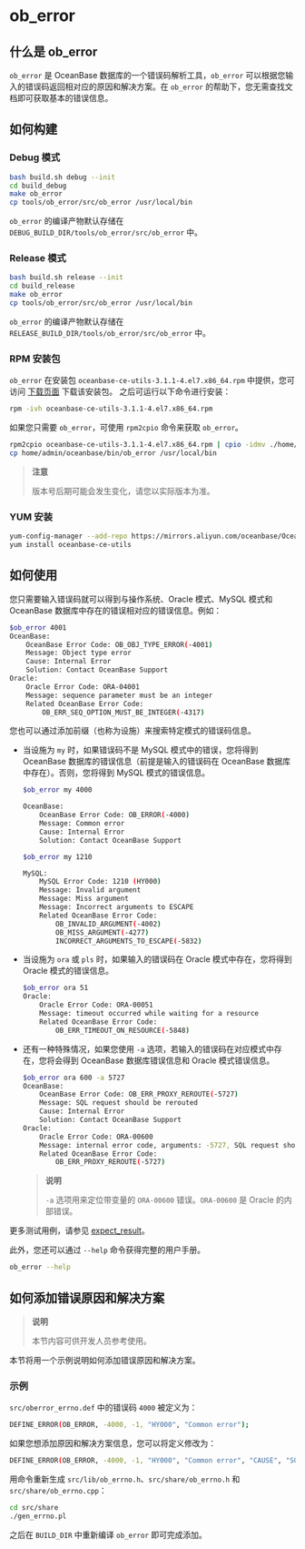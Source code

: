# ob_error

## 什么是 ob_error

`ob_error` 是 OceanBase 数据库的一个错误码解析工具，`ob_error` 可以根据您输入的错误码返回相对应的原因和解决方案。在 `ob_error` 的帮助下，您无需查找文档即可获取基本的错误信息。

## 如何构建

### Debug 模式

```bash
bash build.sh debug --init
cd build_debug
make ob_error
cp tools/ob_error/src/ob_error /usr/local/bin
```

`ob_error` 的编译产物默认存储在 `DEBUG_BUILD_DIR/tools/ob_error/src/ob_error` 中。

### Release 模式

```bash
bash build.sh release --init
cd build_release
make ob_error
cp tools/ob_error/src/ob_error /usr/local/bin
```

`ob_error` 的编译产物默认存储在 `RELEASE_BUILD_DIR/tools/ob_error/src/ob_error` 中。

### RPM 安装包

`ob_error` 在安装包 `oceanbase-ce-utils-3.1.1-4.el7.x86_64.rpm` 中提供，您可访问 [下载页面](https://open.oceanbase.com/softwareCenter/community) 下载该安装包。
之后可运行以下命令进行安装：

```bash
rpm -ivh oceanbase-ce-utils-3.1.1-4.el7.x86_64.rpm
```

如果您只需要 `ob_error`，可使用 `rpm2cpio` 命令来获取 `ob_error`。

```bash
rpm2cpio oceanbase-ce-utils-3.1.1-4.el7.x86_64.rpm | cpio -idmv ./home/admin/oceanbase/bin/ob_error
cp home/admin/oceanbase/bin/ob_error /usr/local/bin
```

> **注意**
>
> 版本号后期可能会发生变化，请您以实际版本为准。

### YUM 安装

```bash
yum-config-manager --add-repo https://mirrors.aliyun.com/oceanbase/OceanBase.repo
yum install oceanbase-ce-utils
```

## 如何使用

您只需要输入错误码就可以得到与操作系统、Oracle 模式、MySQL 模式和 OceanBase 数据库中存在的错误相对应的错误信息。例如：

```bash
$ob_error 4001
OceanBase:
    OceanBase Error Code: OB_OBJ_TYPE_ERROR(-4001)
    Message: Object type error
    Cause: Internal Error
    Solution: Contact OceanBase Support
Oracle:
    Oracle Error Code: ORA-04001
    Message: sequence parameter must be an integer
    Related OceanBase Error Code:
        OB_ERR_SEQ_OPTION_MUST_BE_INTEGER(-4317)
```

您也可以通过添加前缀（也称为设施）来搜索特定模式的错误码信息。

* 当设施为 `my` 时，如果错误码不是 MySQL 模式中的错误，您将得到 OceanBase 数据库的错误信息（前提是输入的错误码在 OceanBase 数据库中存在）。否则，您将得到 MySQL 模式的错误信息。

  ```bash
  $ob_error my 4000
  
  OceanBase:
      OceanBase Error Code: OB_ERROR(-4000)
      Message: Common error
      Cause: Internal Error
      Solution: Contact OceanBase Support
  
  $ob_error my 1210
  
  MySQL:
      MySQL Error Code: 1210 (HY000)
      Message: Invalid argument
      Message: Miss argument
      Message: Incorrect arguments to ESCAPE
      Related OceanBase Error Code:
          OB_INVALID_ARGUMENT(-4002)
          OB_MISS_ARGUMENT(-4277)
          INCORRECT_ARGUMENTS_TO_ESCAPE(-5832)
  ```

* 当设施为 `ora` 或 `pls` 时，如果输入的错误码在 Oracle 模式中存在，您将得到 Oracle 模式的错误信息。

  ```bash
  $ob_error ora 51
  Oracle:
      Oracle Error Code: ORA-00051
      Message: timeout occurred while waiting for a resource
      Related OceanBase Error Code:
          OB_ERR_TIMEOUT_ON_RESOURCE(-5848)
  ```

* 还有一种特殊情况，如果您使用 `-a` 选项，若输入的错误码在对应模式中存在，您将会得到 OceanBase 数据库错误信息和 Oracle 模式错误信息。

  ```bash
  $ob_error ora 600 -a 5727
  OceanBase:
      OceanBase Error Code: OB_ERR_PROXY_REROUTE(-5727)
      Message: SQL request should be rerouted
      Cause: Internal Error
      Solution: Contact OceanBase Support
  Oracle:
      Oracle Error Code: ORA-00600
      Message: internal error code, arguments: -5727, SQL request should be rerouted
      Related OceanBase Error Code:
          OB_ERR_PROXY_REROUTE(-5727)
  ```

  > **说明**
  >
  > `-a` 选项用来定位带变量的 `ORA-00600` 错误。`ORA-00600` 是 Oracle 的内部错误。
  
更多测试用例，请参见 [expect_result](https://github.com/oceanbase/oceanbase/blob/master/tools/ob_error/test/expect_result.result)。

此外，您还可以通过 `--help` 命令获得完整的用户手册。

```bash
ob_error --help
```

## 如何添加错误原因和解决方案

> **说明**
>
> 本节内容可供开发人员参考使用。

本节将用一个示例说明如何添加错误原因和解决方案。

### 示例

`src/oberror_errno.def` 中的错误码 `4000` 被定义为：

```bash
DEFINE_ERROR(OB_ERROR, -4000, -1, "HY000", "Common error");
```

如果您想添加原因和解决方案信息，您可以将定义修改为：

```bash
DEFINE_ERROR(OB_ERROR, -4000, -1, "HY000", "Common error", "CAUSE", "SOLUTION");
```

用命令重新生成 `src/lib/ob_errno.h`、`src/share/ob_errno.h` 和 `src/share/ob_errno.cpp`：

```bash
cd src/share
./gen_errno.pl
```

之后在 `BUILD_DIR` 中重新编译 `ob_error` 即可完成添加。
